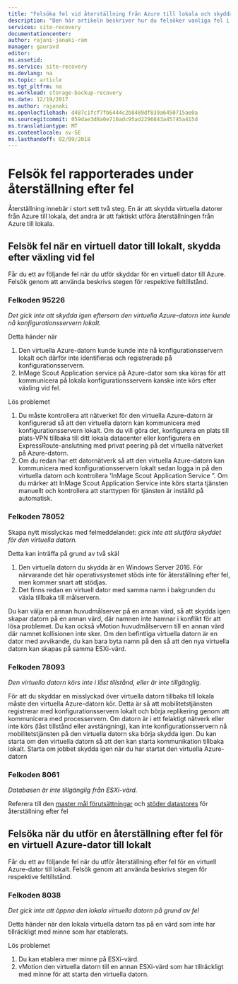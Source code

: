 ```yaml
---
title: "Felsöka fel vid återställning från Azure till lokala och skydda till Azure igen efteråt | Microsoft Docs"
description: "Den här artikeln beskriver hur du felsöker vanliga fel i misslyckas tillbaka till lokala från Azure och under skydda igen"
services: site-recovery
documentationcenter: 
author: rajani-janaki-ram
manager: gauravd
editor: 
ms.assetid: 
ms.service: site-recovery
ms.devlang: na
ms.topic: article
ms.tgt_pltfrm: na
ms.workload: storage-backup-recovery
ms.date: 12/19/2017
ms.author: rajanaki
ms.openlocfilehash: d487c1fcf7fb6444c2b8489df839a6450715ae0a
ms.sourcegitcommit: 059dae3d8a0e716adc95ad2296843a45745a415d
ms.translationtype: MT
ms.contentlocale: sv-SE
ms.lasthandoff: 02/09/2018
---
```

# <a name="troubleshoot-errors-reported-during-the-process-of-failback"></a>Felsök fel rapporterades under återställning efter fel
Återställning innebär i stort sett två steg. En är att skydda virtuella datorer från Azure till lokala, det andra är att faktiskt utföra återställningen från Azure till lokala.

## <a name="troubleshoot-errors-when-reprotecting-a-virtual-machine-back-to-on-premises-after-failover"></a>Felsök fel när en virtuell dator till lokalt, skydda efter växling vid fel
Får du ett av följande fel när du utför skyddar för en virtuell dator till Azure. Felsök genom att använda beskrivs stegen för respektive feltillstånd.


### <a name="error-code-95226"></a>Felkoden 95226

*Det gick inte att skydda igen eftersom den virtuella Azure-datorn inte kunde nå konfigurationsservern lokalt.*

Detta händer när 
1. Den virtuella Azure-datorn kunde kunde inte nå konfigurationsservern lokalt och därför inte identifieras och registrerade på konfigurationsservern. 
2. InMage Scout Application service på Azure-dator som ska köras för att kommunicera på lokala konfigurationsservern kanske inte körs efter växling vid fel.

Lös problemet
1. Du måste kontrollera att nätverket för den virtuella Azure-datorn är konfigurerad så att den virtuella datorn kan kommunicera med konfigurationsservern lokalt. Om du vill göra det, konfigurera en plats till plats-VPN tillbaka till ditt lokala datacenter eller konfigurera en ExpressRoute-anslutning med privat peering på det virtuella nätverket på Azure-datorn. 
2. Om du redan har ett datornätverk så att den virtuella Azure-datorn kan kommunicera med konfigurationsservern lokalt sedan logga in på den virtuella datorn och kontrollera 'InMage Scout Application Service ”. Om du märker att InMage Scout Application Service inte körs starta tjänsten manuellt och kontrollera att starttypen för tjänsten är inställd på automatisk.

### <a name="error-code-78052"></a>Felkoden 78052
Skapa nytt misslyckas med felmeddelandet: *gick inte att slutföra skyddet för den virtuella datorn.*

Detta kan inträffa på grund av två skäl
1. Den virtuella datorn du skydda är en Windows Server 2016. För närvarande det här operativsystemet stöds inte för återställning efter fel, men kommer snart att stödjas.
2. Det finns redan en virtuell dator med samma namn i bakgrunden du växla tillbaka till målservern.

Du kan välja en annan huvudmålserver på en annan värd, så att skydda igen skapar datorn på en annan värd, där namnen inte hamnar i konflikt för att lösa problemet. Du kan också vMotion huvudmålservern till en annan värd där namnet kollisionen inte sker. Om den befintliga virtuella datorn är en dator med avvikande, du kan bara byta namn på den så att den nya virtuella datorn kan skapas på samma ESXi-värd.

### <a name="error-code-78093"></a>Felkoden 78093

*Den virtuella datorn körs inte i låst tillstånd, eller är inte tillgänglig.*

För att du skyddar en misslyckad över virtuella datorn tillbaka till lokala måste den virtuella Azure-datorn kör. Detta är så att mobilitetstjänsten registrerar med konfigurationsservern lokalt och börja replikering genom att kommunicera med processervern. Om datorn är i ett felaktigt nätverk eller inte körs (låst tillstånd eller avstängning), kan inte konfigurationsservern nå mobilitetstjänsten på den virtuella datorn ska börja skydda igen. Du kan starta om den virtuella datorn så att den kan starta kommunikation tillbaka lokalt. Starta om jobbet skydda igen när du har startat den virtuella Azure-datorn

### <a name="error-code-8061"></a>Felkoden 8061

*Databasen är inte tillgänglig från ESXi-värd.*

Referera till den [master mål förutsättningar](site-recovery-how-to-reprotect.md#common-things-to-check-after-completing-installation-of-the-master-target-server) och [stöder datastores](site-recovery-how-to-reprotect.md#what-datastore-types-are-supported-on-the-on-premises-esxi-host-during-failback) för återställning efter fel


## <a name="troubleshoot-errors-when-performing-a-failback-of-an-azure-virtual-machine-back-to-on-premises"></a>Felsöka när du utför en återställning efter fel för en virtuell Azure-dator till lokalt
Får du ett av följande fel när du utför återställning efter fel för en virtuell Azure-dator till lokalt. Felsök genom att använda beskrivs stegen för respektive feltillstånd.

### <a name="error-code-8038"></a>Felkoden 8038

*Det gick inte att öppna den lokala virtuella datorn på grund av fel*

Detta händer när den lokala virtuella datorn tas på en värd som inte har tillräckligt med minne som har etablerats.

Lös problemet

1. Du kan etablera mer minne på ESXi-värd.
1. vMotion den virtuella datorn till en annan ESXi-värd som har tillräckligt med minne för att starta den virtuella datorn.
